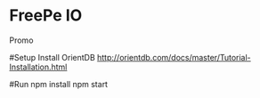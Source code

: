 # FreePe IO
Promo

#Setup
Install OrientDB http://orientdb.com/docs/master/Tutorial-Installation.html

#Run
npm install
npm start
